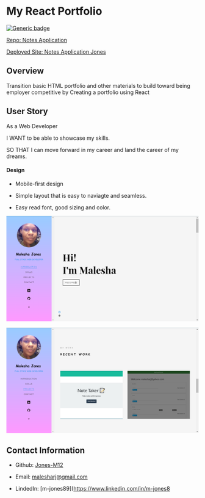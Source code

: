 # My React Portfolio

[![Generic badge](https://img.shields.io/badge/VERSION-1.1.0-BROWN.svg)](https://shields.io/)

[Repo: Notes Application](https://github.com/Jones-M12/Notes-Application-Jones)

[Deployed Site: Notes Application Jones](https://notes-application-jones.herokuapp.com/)

## Overview

Transition basic HTML portfolio and other materials to build toward being employer competitive by Creating a portfolio using React 

## User Story

As a Web Developer

I WANT to be able to showcase my skills.

SO THAT I can move forward in my career and land the career of my dreams.


#### Design

* Mobile-first design

* Simple layout that is easy to naviagte and seamless.

* Easy read font, good sizing and color.

![Portfolio](./careerfocus/public/images/reactportfolio.PNG)

![Portfolio Project](./careerfocus/public/images/port2.PNG)


## Contact Information

* Github: [Jones-M12](https://github.com/Jones-M12) 

* Email: malesharj@gmail.com 

* LindedIn: [m-jones89](https://www.linkedin.com/in/m-jones8

